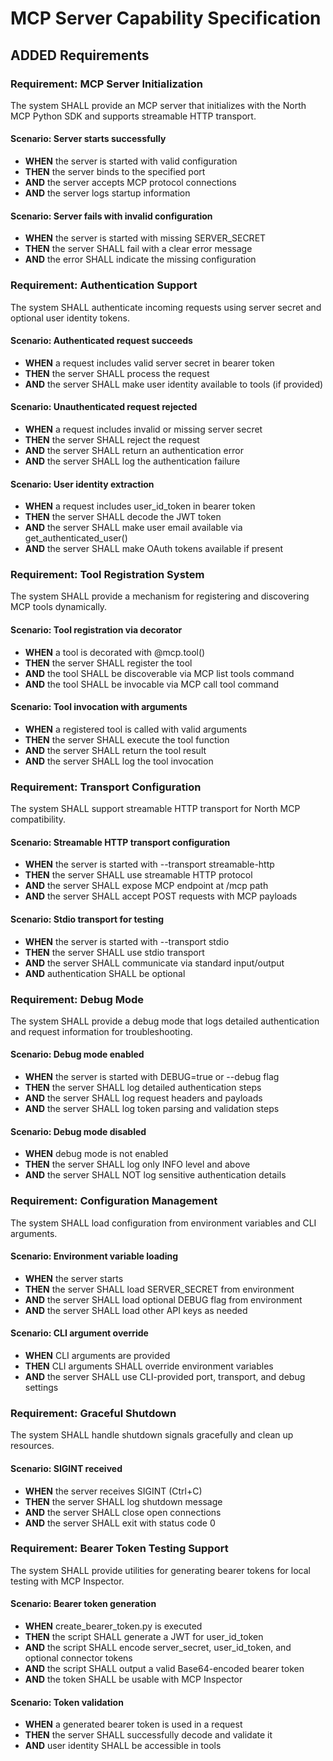 # MCP Server Capability Specification

## ADDED Requirements

### Requirement: MCP Server Initialization
The system SHALL provide an MCP server that initializes with the North MCP Python SDK and supports streamable HTTP transport.

#### Scenario: Server starts successfully
- **WHEN** the server is started with valid configuration
- **THEN** the server binds to the specified port
- **AND** the server accepts MCP protocol connections
- **AND** the server logs startup information

#### Scenario: Server fails with invalid configuration
- **WHEN** the server is started with missing SERVER_SECRET
- **THEN** the server SHALL fail with a clear error message
- **AND** the error SHALL indicate the missing configuration

### Requirement: Authentication Support
The system SHALL authenticate incoming requests using server secret and optional user identity tokens.

#### Scenario: Authenticated request succeeds
- **WHEN** a request includes valid server secret in bearer token
- **THEN** the server SHALL process the request
- **AND** the server SHALL make user identity available to tools (if provided)

#### Scenario: Unauthenticated request rejected
- **WHEN** a request includes invalid or missing server secret
- **THEN** the server SHALL reject the request
- **AND** the server SHALL return an authentication error
- **AND** the server SHALL log the authentication failure

#### Scenario: User identity extraction
- **WHEN** a request includes user_id_token in bearer token
- **THEN** the server SHALL decode the JWT token
- **AND** the server SHALL make user email available via get_authenticated_user()
- **AND** the server SHALL make OAuth tokens available if present

### Requirement: Tool Registration System
The system SHALL provide a mechanism for registering and discovering MCP tools dynamically.

#### Scenario: Tool registration via decorator
- **WHEN** a tool is decorated with @mcp.tool()
- **THEN** the server SHALL register the tool
- **AND** the tool SHALL be discoverable via MCP list tools command
- **AND** the tool SHALL be invocable via MCP call tool command

#### Scenario: Tool invocation with arguments
- **WHEN** a registered tool is called with valid arguments
- **THEN** the server SHALL execute the tool function
- **AND** the server SHALL return the tool result
- **AND** the server SHALL log the tool invocation

### Requirement: Transport Configuration
The system SHALL support streamable HTTP transport for North MCP compatibility.

#### Scenario: Streamable HTTP transport configuration
- **WHEN** the server is started with --transport streamable-http
- **THEN** the server SHALL use streamable HTTP protocol
- **AND** the server SHALL expose MCP endpoint at /mcp path
- **AND** the server SHALL accept POST requests with MCP payloads

#### Scenario: Stdio transport for testing
- **WHEN** the server is started with --transport stdio
- **THEN** the server SHALL use stdio transport
- **AND** the server SHALL communicate via standard input/output
- **AND** authentication SHALL be optional

### Requirement: Debug Mode
The system SHALL provide a debug mode that logs detailed authentication and request information for troubleshooting.

#### Scenario: Debug mode enabled
- **WHEN** the server is started with DEBUG=true or --debug flag
- **THEN** the server SHALL log detailed authentication steps
- **AND** the server SHALL log request headers and payloads
- **AND** the server SHALL log token parsing and validation steps

#### Scenario: Debug mode disabled
- **WHEN** debug mode is not enabled
- **THEN** the server SHALL log only INFO level and above
- **AND** the server SHALL NOT log sensitive authentication details

### Requirement: Configuration Management
The system SHALL load configuration from environment variables and CLI arguments.

#### Scenario: Environment variable loading
- **WHEN** the server starts
- **THEN** the server SHALL load SERVER_SECRET from environment
- **AND** the server SHALL load optional DEBUG flag from environment
- **AND** the server SHALL load other API keys as needed

#### Scenario: CLI argument override
- **WHEN** CLI arguments are provided
- **THEN** CLI arguments SHALL override environment variables
- **AND** the server SHALL use CLI-provided port, transport, and debug settings

### Requirement: Graceful Shutdown
The system SHALL handle shutdown signals gracefully and clean up resources.

#### Scenario: SIGINT received
- **WHEN** the server receives SIGINT (Ctrl+C)
- **THEN** the server SHALL log shutdown message
- **AND** the server SHALL close open connections
- **AND** the server SHALL exit with status code 0

### Requirement: Bearer Token Testing Support
The system SHALL provide utilities for generating bearer tokens for local testing with MCP Inspector.

#### Scenario: Bearer token generation
- **WHEN** create_bearer_token.py is executed
- **THEN** the script SHALL generate a JWT for user_id_token
- **AND** the script SHALL encode server_secret, user_id_token, and optional connector tokens
- **AND** the script SHALL output a valid Base64-encoded bearer token
- **AND** the token SHALL be usable with MCP Inspector

#### Scenario: Token validation
- **WHEN** a generated bearer token is used in a request
- **THEN** the server SHALL successfully decode and validate it
- **AND** user identity SHALL be accessible in tools

